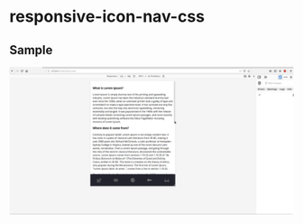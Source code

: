 # responsive-icon-nav-css

## Sample

<p align="center">
  <img src="https://github.com/Dborah/responsive-icon-nav-css/blob/master/sample/sample.gif" alt="sample" />
</p>
